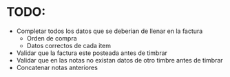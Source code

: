 TODO:
=====

 - Completar todos los datos que se deberian de llenar en la factura
    - Orden de compra
    - Datos correctos de cada item
 - Validar que la factura este posteada antes de timbrar
 - Validar que en las notas no existan datos de otro timbre antes de timbrar
 - Concatenar notas anteriores